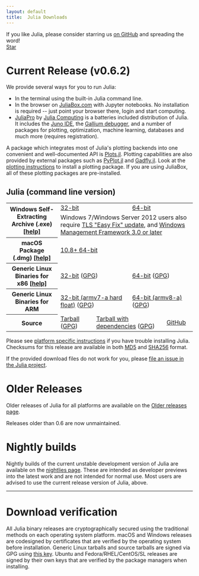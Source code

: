 ```yaml
---
layout: default
title:  Julia Downloads
---
```


If you like Julia, please consider starring us [on GitHub](https://github.com/JuliaLang/julia) and spreading the word!
<br>
<a class="github-button" href="https://github.com/JuliaLang/julia" data-size="large" data-show-count="true" aria-label="Star JuliaLang/julia on GitHub">Star</a>

# Current Release (v0.6.2)

We provide several ways for you to run Julia:

* In the terminal using the built-in Julia command line.
* In the browser on [JuliaBox.com](https://www.juliabox.com) with Jupyter notebooks. No installation is required -- just point your browser there, login and start computing.
* [JuliaPro](http://juliacomputing.com/products/juliapro.html) by [Julia Computing](http://juliacomputing.com) is a batteries included distribution of Julia. It includes the [Juno IDE](http://junolab.org), the [Gallium debugger](https://github.com/Keno/Gallium.jl), and a number of packages for plotting, optimization, machine learning, databases and much more (requires registration).

A package which integrates most of Julia's plotting backends into one convenient and
well-documented API is [Plots.jl](https://github.com/JuliaPlots/Plots.jl).
Plotting capabilities are also provided by external packages such as
[PyPlot.jl](https://github.com/JuliaPy/PyPlot.jl) and [Gadfly.jl](http://gadflyjl.org).
Look at the [plotting instructions](plotting.html) to install a plotting package. If you are using
JuliaBox, all of these plotting packages are pre-installed.

## Julia (command line version)
<table class="downloads"><tbody>
<tr>
    <th rowspan="2"> Windows Self-Extracting Archive (.exe) <a href="platform.html#windows">[help]</a></th>
    <td colspan="3"> <a href="https://julialang-s3.julialang.org/bin/winnt/x86/0.6/julia-0.6.2-win32.exe">32-bit</a> </td>
    <td colspan="3"> <a href="https://julialang-s3.julialang.org/bin/winnt/x64/0.6/julia-0.6.2-win64.exe">64-bit</a> </td>
</tr>
<tr>
    <td colspan="6">Windows 7/Windows Server 2012 users also require <a href="https://support.microsoft.com/en-us/help/3140245/update-to-enable-tls-1-1-and-tls-1-2-as-a-default-secure-protocols-in">TLS "Easy Fix" update</a>, and <a href="https://docs.microsoft.com/en-us/powershell/wmf/readme">Windows Management Framework 3.0 or later</a></td>
</tr>
<tr>
    <th> macOS Package (.dmg) <a href="platform.html#macos">[help]</a></th>
    <td colspan="6"> <a href="https://julialang-s3.julialang.org/bin/mac/x64/0.6/julia-0.6.2-mac64.dmg">10.8+ 64-bit</a> </td>
</tr>
<tr>
    <th> Generic Linux Binaries for x86 <a href="platform.html#generic-linux-binaries">[help]</a></th>
    <td colspan="3"> <a href="https://julialang-s3.julialang.org/bin/linux/x86/0.6/julia-0.6.2-linux-i686.tar.gz">32-bit</a>
        (<a href="https://julialang-s3.julialang.org/bin/linux/x86/0.6/julia-0.6.2-linux-i686.tar.gz.asc">GPG</a>)</td>
    <td colspan="3"> <a href="https://julialang-s3.julialang.org/bin/linux/x64/0.6/julia-0.6.2-linux-x86_64.tar.gz">64-bit</a>
        (<a href="https://julialang-s3.julialang.org/bin/linux/x64/0.6/julia-0.6.2-linux-x86_64.tar.gz.asc">GPG</a>)</td>
</tr>
<tr>
    <th> Generic Linux Binaries for ARM </th>
    <td colspan="3"> <a href="https://julialang-s3.julialang.org/bin/linux/armv7l/0.6/julia-0.6.2-linux-armv7l.tar.gz">32-bit (armv7-a hard float)</a>
        (<a href="https://julialang-s3.julialang.org/bin/linux/armv7l/0.6/julia-0.6.2-linux-armv7l.tar.gz.asc">GPG</a>)</td>
    <td colspan="3"> <a href="https://julialang-s3.julialang.org/bin/linux/aarch64/0.6/julia-0.6.2-linux-aarch64.tar.gz">64-bit (armv8-a)</a>
        (<a href="https://julialang-s3.julialang.org/bin/linux/aarch64/0.6/julia-0.6.2-linux-aarch64.tar.gz.asc">GPG</a>)</td>
</tr>
<tr>
    <th> Source </th>
    <td colspan="2"> <a href="https://github.com/JuliaLang/julia/releases/download/v0.6.2/julia-0.6.2.tar.gz">Tarball</a>
        (<a href="https://github.com/JuliaLang/julia/releases/download/v0.6.2/julia-0.6.2.tar.gz.asc">GPG</a>) </td>
    <td colspan="2"> <a href="https://github.com/JuliaLang/julia/releases/download/v0.6.2/julia-0.6.2-full.tar.gz">Tarball with dependencies</a>
        (<a href="https://github.com/JuliaLang/julia/releases/download/v0.6.2/julia-0.6.2-full.tar.gz.asc">GPG</a>) </td>
    <td colspan="2"> <a href="https://github.com/JuliaLang/julia/tree/v0.6.2">GitHub</a> </td>
</tr>
</tbody></table>

Please see [platform specific instructions](platform.html) if you have
trouble installing Julia.  Checksums for this release are available in both [MD5](https://julialang-s3.julialang.org/bin/checksums/julia-0.6.2.md5) and [SHA256](https://julialang-s3.julialang.org/bin/checksums/julia-0.6.2.sha256) format.

If the provided download files do not work for you, please [file an
issue in the Julia project](https://github.com/JuliaLang/julia/issues).

# Older Releases

Older releases of Julia for all platforms are available on the [Older releases page](http://julialang.org/downloads/oldreleases.html).

Releases older than 0.6 are now unmaintained.

# Nightly builds

Nightly builds of the current unstable development version of Julia are available on the
[nightlies page](https://julialang.org/downloads/nightlies.html).
These are intended as developer previews into the latest work and are not intended for
normal use.
Most users are advised to use the current release version of Julia, above.

---

# Download verification
All Julia binary releases are cryptographically secured using the traditional methods on each
operating system platform.  macOS and Windows releases are codesigned by certificates that are
verified by the operating system before installation.  Generic Linux tarballs and source tarballs
are signed via GPG using [this key](../juliareleases.asc).  Ubuntu and Fedora/RHEL/CentOS/SL
releases are signed by their own keys that are verified by the package managers when installing.

<script async defer src="https://buttons.github.io/buttons.js"></script>
